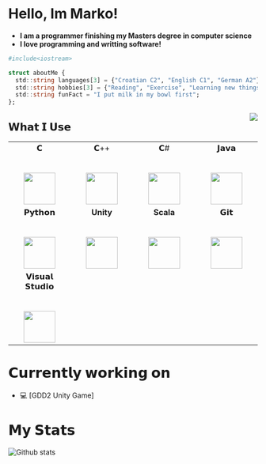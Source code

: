 # Hello, Im Marko!

- **I am a programmer finishing my Masters degree in computer science**
- **I love programming and writting software!**

```julia
#include<iostream>

struct aboutMe {
  std::string languages[3] = {"Croatian C2", "English C1", "German A2"};
  std::string hobbies[3] = {"Reading", "Exercise", "Learning new things"};
  std::string funFact = "I put milk in my bowl first";
};
```
<img align="right" src="https://github.com/rajput2107/rajput2107/blob/master/Assets/Developer.gif"/>

## 𝗪𝗵𝗮𝘁 𝗜 𝗨𝘀𝗲

<table>
  <tbody>
    <tr valign="top">
      <td width="25%" align="center">
        <span>𝗖</span><br><br><br>
        <img height="64px" src="https://cdn.svgporn.com/logos/c.svg">
      </td>
      <td width="25%" align="center">
        <span>𝗖++</span><br><br><br>
        <img height="64px" src="https://raw.githubusercontent.com/isocpp/logos/master/cpp_logo.png">
      </td>
      <td width="25%" align="center">
        <span>𝗖#</span><br><br><br>
        <img height="64px" src="https://cdn.svgporn.com/logos/c-sharp.svg">
      </td>
      <td width="25%" align="center">
        <span>𝗝𝗮𝘃𝗮</span><br><br><br>
        <img height="64px" src="https://cdn.svgporn.com/logos/java.svg">
      </td>
    </tr>
    <tr valign="top">
      <td width="25%" align="center">
        <span>𝗣𝘆𝘁𝗵𝗼𝗻</span><br><br><br>
        <img height="64px" src="https://cdn.svgporn.com/logos/python.svg">
      </td>
      <td width="25%" align="center">
        <span><b>Unity</b></span><br><br><br>
        <img height="64px" src="https://unity3d.com/profiles/unity3d/themes/unity/images/pages/branding_trademarks/unity-masterbrand-black.png">
      </td>
      <td width="25%" align="center">
        <span><b>Scala</b></span><br><br><br>
        <img height="64px" src="https://upload.wikimedia.org/wikipedia/commons/8/85/Scala_logo.png">
      </td>
      <td width="25%" align="center">
        <span>𝗚𝗶𝘁</span><br><br><br>
        <img height="64px" src="https://cdn.svgporn.com/logos/git-icon.svg">
      </td>
    </tr>
    <tr valign="top">
      <td width="25%" align="center">
        <span>𝗩𝗶𝘀𝘂𝗮𝗹 𝗦𝘁𝘂𝗱𝗶𝗼</span><br><br><br>
        <img height="64px" src="https://seeklogo.com/images/V/visual-studio-logo-14F95CF819-seeklogo.com.png">
      </td>
    </tr>
  </tbody>
</table>

# 𝗖𝘂𝗿𝗿𝗲𝗻𝘁𝗹𝘆 𝘄𝗼𝗿𝗸𝗶𝗻𝗴 𝗼𝗻

- 💻 [GDD2 Unity Game]


# 𝗠𝘆 𝗦𝘁𝗮𝘁𝘀

![Github stats](https://github-readme-stats.vercel.app/api?username=Mivancic01&show_icons=true&theme=radical)

